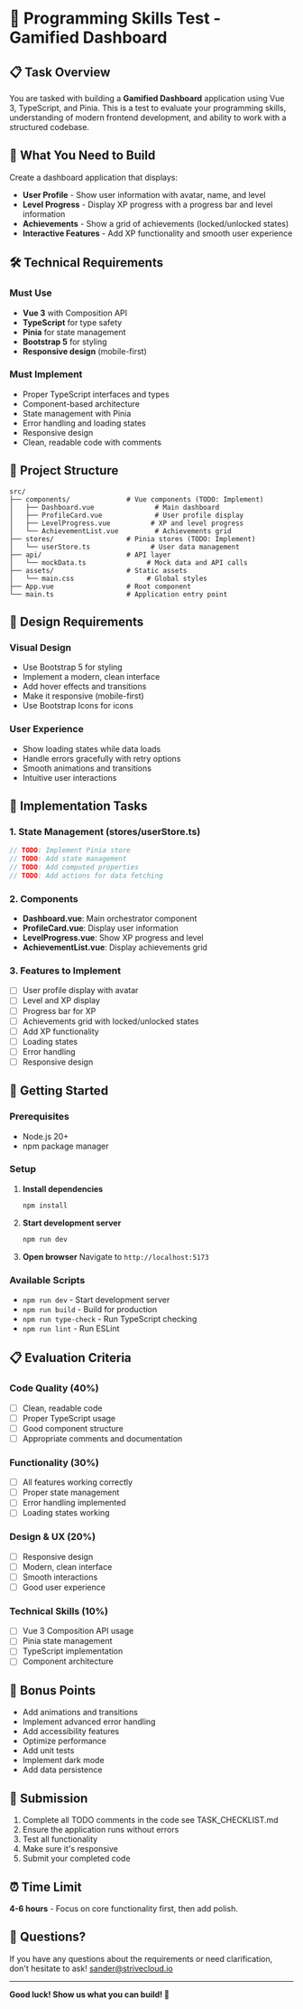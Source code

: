 # 🎯 Programming Skills Test - Gamified Dashboard

## 📋 Task Overview

You are tasked with building a **Gamified Dashboard** application using Vue 3, TypeScript, and Pinia. This is a test to evaluate your programming skills, understanding of modern frontend development, and ability to work with a structured codebase.

## 🎯 What You Need to Build

Create a dashboard application that displays:

- **User Profile** - Show user information with avatar, name, and level
- **Level Progress** - Display XP progress with a progress bar and level information
- **Achievements** - Show a grid of achievements (locked/unlocked states)
- **Interactive Features** - Add XP functionality and smooth user experience

## 🛠️ Technical Requirements

### Must Use

- **Vue 3** with Composition API
- **TypeScript** for type safety
- **Pinia** for state management
- **Bootstrap 5** for styling
- **Responsive design** (mobile-first)

### Must Implement

- Proper TypeScript interfaces and types
- Component-based architecture
- State management with Pinia
- Error handling and loading states
- Responsive design
- Clean, readable code with comments

## 📁 Project Structure

```
src/
├── components/              # Vue components (TODO: Implement)
│   ├── Dashboard.vue               # Main dashboard
│   ├── ProfileCard.vue             # User profile display
│   ├── LevelProgress.vue          # XP and level progress
│   └── AchievementList.vue         # Achievements grid
├── stores/                  # Pinia stores (TODO: Implement)
│   └── userStore.ts               # User data management
├── api/                     # API layer
│   └── mockData.ts               # Mock data and API calls
├── assets/                  # Static assets
│   └── main.css                  # Global styles
├── App.vue                  # Root component
└── main.ts                  # Application entry point
```

## 🎨 Design Requirements

### Visual Design

- Use Bootstrap 5 for styling
- Implement a modern, clean interface
- Add hover effects and transitions
- Make it responsive (mobile-first)
- Use Bootstrap Icons for icons

### User Experience

- Show loading states while data loads
- Handle errors gracefully with retry options
- Smooth animations and transitions
- Intuitive user interactions

## 📝 Implementation Tasks

### 1. State Management (stores/userStore.ts)

```typescript
// TODO: Implement Pinia store
// TODO: Add state management
// TODO: Add computed properties
// TODO: Add actions for data fetching
```

### 2. Components

- **Dashboard.vue**: Main orchestrator component
- **ProfileCard.vue**: Display user information
- **LevelProgress.vue**: Show XP progress and level
- **AchievementList.vue**: Display achievements grid

### 3. Features to Implement

- [ ] User profile display with avatar
- [ ] Level and XP display
- [ ] Progress bar for XP
- [ ] Achievements grid with locked/unlocked states
- [ ] Add XP functionality
- [ ] Loading states
- [ ] Error handling
- [ ] Responsive design

## 🚀 Getting Started

### Prerequisites

- Node.js 20+
- npm package manager

### Setup

1. **Install dependencies**

   ```bash
   npm install
   ```

2. **Start development server**

   ```bash
   npm run dev
   ```

3. **Open browser**
   Navigate to `http://localhost:5173`

### Available Scripts

- `npm run dev` - Start development server
- `npm run build` - Build for production
- `npm run type-check` - Run TypeScript checking
- `npm run lint` - Run ESLint

## 📋 Evaluation Criteria

### Code Quality (40%)

- [ ] Clean, readable code
- [ ] Proper TypeScript usage
- [ ] Good component structure
- [ ] Appropriate comments and documentation

### Functionality (30%)

- [ ] All features working correctly
- [ ] Proper state management
- [ ] Error handling implemented
- [ ] Loading states working

### Design & UX (20%)

- [ ] Responsive design
- [ ] Modern, clean interface
- [ ] Smooth interactions
- [ ] Good user experience

### Technical Skills (10%)

- [ ] Vue 3 Composition API usage
- [ ] Pinia state management
- [ ] TypeScript implementation
- [ ] Component architecture

## 🎯 Bonus Points

- Add animations and transitions
- Implement advanced error handling
- Add accessibility features
- Optimize performance
- Add unit tests
- Implement dark mode
- Add data persistence

## 📝 Submission

1. Complete all TODO comments in the code see TASK_CHECKLIST.md
2. Ensure the application runs without errors
3. Test all functionality
4. Make sure it's responsive
5. Submit your completed code

## ⏰ Time Limit

**4-6 hours** - Focus on core functionality first, then add polish.

## 🤝 Questions?

If you have any questions about the requirements or need clarification, don't hesitate to ask!
<sander@strivecloud.io>

---

**Good luck! Show us what you can build! 🚀**
